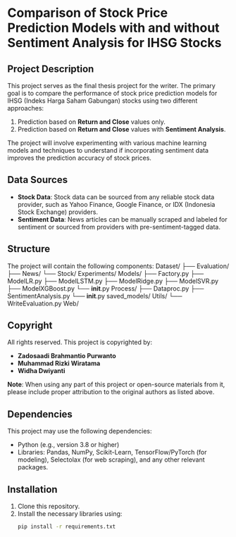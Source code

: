 # Comparison of Stock Price Prediction Models with and without Sentiment Analysis for IHSG Stocks

## Project Description
This project serves as the final thesis project for the writer. The primary goal is to compare the performance of stock price prediction models for IHSG (Indeks Harga Saham Gabungan) stocks using two different approaches:
1. Prediction based on **Return and Close** values only.
2. Prediction based on **Return and Close** values with **Sentiment Analysis**.

The project will involve experimenting with various machine learning models and techniques to understand if incorporating sentiment data improves the prediction accuracy of stock prices.

## Data Sources
- **Stock Data**: Stock data can be sourced from any reliable stock data provider, such as Yahoo Finance, Google Finance, or IDX (Indonesia Stock Exchange) providers.
- **Sentiment Data**: News articles can be manually scraped and labeled for sentiment or sourced from providers with pre-sentiment-tagged data.

## Structure
The project will contain the following components:
Dataset/
├── Evaluation/
├── News/
└── Stock/
Experiments/
Models/
├── Factory.py
├── ModelLR.py
├── ModelLSTM.py
├── ModelRidge.py
├── ModelSVR.py
├── ModelXGBoost.py
└── __init__.py
Process/
├── Dataproc.py
├── SentimentAnalysis.py
└── __init__.py
saved_models/
Utils/
└── WriteEvaluation.py
Web/

## Copyright
All rights reserved. This project is copyrighted by:
- **Zadosaadi Brahmantio Purwanto**
- **Muhammad Rizki Wiratama**
- **Widha Dwiyanti**

**Note**: When using any part of this project or open-source materials from it, please include proper attribution to the original authors as listed above.

## Dependencies
This project may use the following dependencies:
- Python (e.g., version 3.8 or higher)
- Libraries: Pandas, NumPy, Scikit-Learn, TensorFlow/PyTorch (for modeling), Selectolax (for web scraping), and any other relevant packages.

## Installation
1. Clone this repository.
2. Install the necessary libraries using:
   ```bash
   pip install -r requirements.txt
